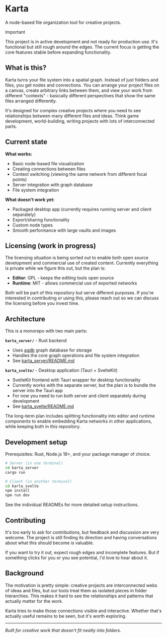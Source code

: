 # Karta

A node-based file organization tool for creative projects.

> [!IMPORTANT] 
> This project is in active development and not ready for production use. It's functional but still rough around the edges. The current focus is getting the core features stable before expanding functionality.

## What is this?

Karta turns your file system into a spatial graph. Instead of just folders and files, you get nodes and connections. You can arrange your project files on a canvas, create arbitrary links between them, and view your work from different "contexts" - basically different perspectives that show the same files arranged differently.

It's designed for complex creative projects where you need to see relationships between many different files and ideas. Think game development, world-building, writing projects with lots of interconnected parts.

## Current state

**What works:**
- Basic node-based file visualization
- Creating connections between files
- Context switching (viewing the same network from different focal points)
- Server integration with graph database
- File system integration

**What doesn't work yet:**
- Packaged desktop app (currently requires running server and client separately)
- Export/sharing functionality
- Custom node types
- Smooth performance with large vaults and images

## Licensing (work in progress)

The licensing situation is being sorted out to enable both open source development and commercial use of created content. Currently everything is private while we figure this out, but the plan is:

- **Editor**: GPL - keeps the editing tools open source
- **Runtime**: MIT - allows commercial use of exported networks

Both will be part of this repository but serve different purposes. If you're interested in contributing or using this, please reach out so we can discuss the licensing before you invest time. 

## Architecture

This is a monorepo with two main parts:

**`karta_server/`** - Rust backend
- Uses [agdb](https://github.com/agnesoft/agdb) graph database for storage
- Handles the core graph operations and file system integration
- See [karta_server/README.md](./karta_server/README.md)

**`karta_svelte/`** - Desktop application (Tauri + SvelteKit)
- SvelteKit frontend with Tauri wrapper for desktop functionality
- Currently works with the separate server, but the plan is to bundle the server into the Tauri app
- For now you need to run both server and client separately during development
- See [karta_svelte/README.md](./karta_svelte/README.md)

The long-term plan includes splitting functionality into editor and runtime components to enable embedding Karta networks in other applications, while keeping both in this repository.

## Development setup

Prerequisites: Rust, Node.js 18+, and your package manager of choice.

```bash
# Server (in one terminal)
cd karta_server
cargo run

# Client (in another terminal)  
cd karta_svelte
npm install
npm run dev
```

See the individual READMEs for more detailed setup instructions.

## Contributing

It's too early to ask for contributions, but feedback and discussion are very welcome. The project is still finding its direction and having conversations about what this should become is valuable.

If you want to try it out, expect rough edges and incomplete features. But if something clicks for you or you see potential, I'd love to hear about it.

## Background

The motivation is pretty simple: creative projects are interconnected webs of ideas and files, but our tools treat them as isolated pieces in folder hierarchies. This makes it hard to see the relationships and patterns that actually matter for the work.

Karta tries to make those connections visible and interactive. Whether that's actually useful remains to be seen, but it's worth exploring.

---

*Built for creative work that doesn't fit neatly into folders.*



